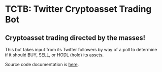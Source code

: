 # TCTB: Twitter Cryptoasset Trading Bot
## Cryptoasset trading directed by the masses!

This bot takes input from its Twitter followers by way of a poll to determine if it should BUY, SELL, or HODL (hold) its assets.

Source code documentation is [here](https://dtrammell.github.io/tctb/).
